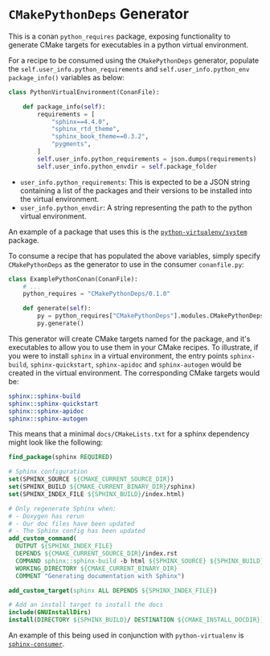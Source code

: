 # `CMakePythonDeps` Generator

This is a conan `python_requires` package, exposing functionality to generate CMake targets for executables in a python virtual environment.

For a recipe to be consumed using the `CMakePythonDeps` generator, populate the `self.user_info.python_requirements` and `self.user_info.python_env` `package_info()` variables as below:

```python
class PythonVirtualEnvironment(ConanFile):

    def package_info(self):
        requirements = [
            "sphinx==4.4.0",
            "sphinx_rtd_theme",
            "sphinx_book_theme==0.3.2",
            "pygments",
        ]
        self.user_info.python_requirements = json.dumps(requirements)
        self.user_info.python_envdir = self.package_folder
```

* `user_info.python_requirements`: This is expected to be a JSON string containing a list of the packages and their versions to be installed into the virtual environment.
* `user_info.python_envdir`: A string representing the path to the python virtual environment.

An example of a package that uses this is the [`python-virtualenv/system`](https://github.com/samuel-emrys/python-virtualenv) package.

To consume a recipe that has populated the above variables, simply specify `CMakePythonDeps` as the generator to use in the consumer `conanfile.py`:

```python
class ExamplePythonConan(ConanFile):
    # ...
    python_requires = "CMakePythonDeps/0.1.0"

    def generate(self):
        py = python_requires["CMakePythonDeps"].modules.CMakePythonDeps(self)
        py.generate()
```

This generator will create CMake targets named for the package, and it's executables to allow you to use them in your CMake recipes. To illustrate, if you were to install `sphinx` in a virtual environment, the entry points `sphinx-build`, `sphinx-quickstart`, `sphinx-apidoc` and `sphinx-autogen` would be created in the virtual environment. The corresponding CMake targets would be:

```cmake
sphinx::sphinx-build
sphinx::sphinx-quickstart
sphinx::sphinx-apidoc
sphinx::sphinx-autogen
```

This means that a minimal `docs/CMakeLists.txt` for a sphinx dependency might look like the following:

```cmake
find_package(sphinx REQUIRED)

# Sphinx configuration
set(SPHINX_SOURCE ${CMAKE_CURRENT_SOURCE_DIR})
set(SPHINX_BUILD ${CMAKE_CURRENT_BINARY_DIR}/sphinx)
set(SPHINX_INDEX_FILE ${SPHINX_BUILD}/index.html)

# Only regenerate Sphinx when:
# - Doxygen has rerun
# - Our doc files have been updated
# - The Sphinx config has been updated
add_custom_command(
  OUTPUT ${SPHINX_INDEX_FILE}
  DEPENDS ${CMAKE_CURRENT_SOURCE_DIR}/index.rst
  COMMAND sphinx::sphinx-build -b html ${SPHINX_SOURCE} ${SPHINX_BUILD}
  WORKING_DIRECTORY ${CMAKE_CURRENT_BINARY_DIR}
  COMMENT "Generating documentation with Sphinx")

add_custom_target(sphinx ALL DEPENDS ${SPHINX_INDEX_FILE})

# Add an install target to install the docs
include(GNUInstallDirs)
install(DIRECTORY ${SPHINX_BUILD}/ DESTINATION ${CMAKE_INSTALL_DOCDIR})

```

An example of this being used in conjunction with `python-virtualenv` is [`sphinx-consumer`](https://github.com/samuel-emrys/sphinx-consumer).

